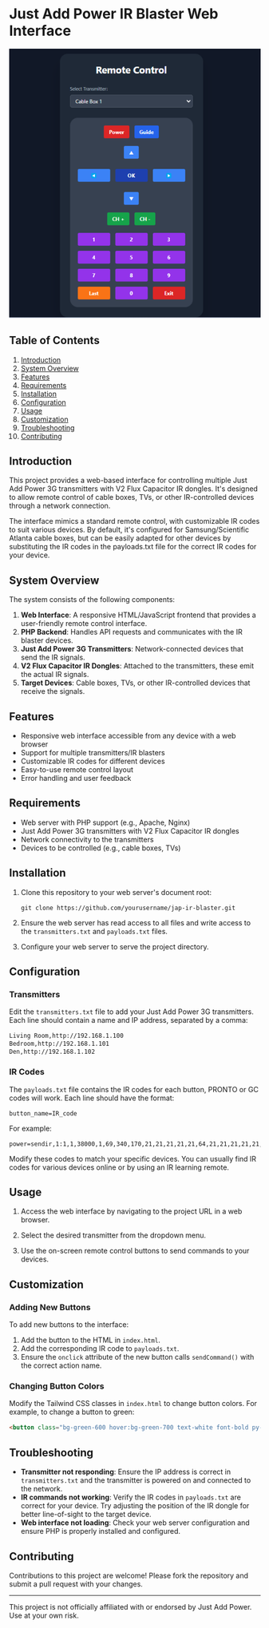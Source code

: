 # Just Add Power IR Blaster Web Interface
![IR Blaster Web Interface](remote.png)
## Table of Contents
1. [Introduction](#introduction)
2. [System Overview](#system-overview)
3. [Features](#features)
4. [Requirements](#requirements)
5. [Installation](#installation)
6. [Configuration](#configuration)
7. [Usage](#usage)
8. [Customization](#customization)
9. [Troubleshooting](#troubleshooting)
10. [Contributing](#contributing)

## Introduction

This project provides a web-based interface for controlling multiple Just Add Power 3G transmitters with V2 Flux Capacitor IR dongles. It's designed to allow remote control of cable boxes, TVs, or other IR-controlled devices through a network connection.

The interface mimics a standard remote control, with customizable IR codes to suit various devices. By default, it's configured for Samsung/Scientific Atlanta cable boxes, but can be easily adapted for other devices by substituting the IR codes in the payloads.txt file for the correct IR codes for your device.

## System Overview

The system consists of the following components:

1. **Web Interface**: A responsive HTML/JavaScript frontend that provides a user-friendly remote control interface.
2. **PHP Backend**: Handles API requests and communicates with the IR blaster devices.
3. **Just Add Power 3G Transmitters**: Network-connected devices that send the IR signals.
4. **V2 Flux Capacitor IR Dongles**: Attached to the transmitters, these emit the actual IR signals.
5. **Target Devices**: Cable boxes, TVs, or other IR-controlled devices that receive the signals.

## Features

- Responsive web interface accessible from any device with a web browser
- Support for multiple transmitters/IR blasters
- Customizable IR codes for different devices
- Easy-to-use remote control layout
- Error handling and user feedback

## Requirements

- Web server with PHP support (e.g., Apache, Nginx)
- Just Add Power 3G transmitters with V2 Flux Capacitor IR dongles
- Network connectivity to the transmitters
- Devices to be controlled (e.g., cable boxes, TVs)

## Installation

1. Clone this repository to your web server's document root:
   ```
   git clone https://github.com/yourusername/jap-ir-blaster.git
   ```

2. Ensure the web server has read access to all files and write access to the `transmitters.txt` and `payloads.txt` files.

3. Configure your web server to serve the project directory.

## Configuration

### Transmitters

Edit the `transmitters.txt` file to add your Just Add Power 3G transmitters. Each line should contain a name and IP address, separated by a comma:

```
Living Room,http://192.168.1.100
Bedroom,http://192.168.1.101
Den,http://192.168.1.102
```

### IR Codes

The `payloads.txt` file contains the IR codes for each button, PRONTO or GC codes will work. Each line should have the format:

```
button_name=IR_code
```

For example:
```
power=sendir,1:1,1,38000,1,69,340,170,21,21,21,21,21,64,21,21,21,21,21,21,21,21,21,21,21,64,21,64,21,21,21,64,21,64,21,64,21,64,21,64,21,21,21,21,21,64,21,21,21,21,21,21,21,21,21,21,21,64,21,64,21,21,21,64,21,64,21,64,21,64,21,64,21,1517,340,85,21,3647
```

Modify these codes to match your specific devices. You can usually find IR codes for various devices online or by using an IR learning remote.

## Usage

1. Access the web interface by navigating to the project URL in a web browser.

2. Select the desired transmitter from the dropdown menu.

3. Use the on-screen remote control buttons to send commands to your devices.

## Customization

### Adding New Buttons

To add new buttons to the interface:

1. Add the button to the HTML in `index.html`.
2. Add the corresponding IR code to `payloads.txt`.
3. Ensure the `onclick` attribute of the new button calls `sendCommand()` with the correct action name.

### Changing Button Colors

Modify the Tailwind CSS classes in `index.html` to change button colors. For example, to change a button to green:

```html
<button class="bg-green-600 hover:bg-green-700 text-white font-bold py-2 px-4 rounded" onclick="sendCommand('action')">Button</button>
```

## Troubleshooting

- **Transmitter not responding**: Ensure the IP address is correct in `transmitters.txt` and the transmitter is powered on and connected to the network.
- **IR commands not working**: Verify the IR codes in `payloads.txt` are correct for your device. Try adjusting the position of the IR dongle for better line-of-sight to the target device.
- **Web interface not loading**: Check your web server configuration and ensure PHP is properly installed and configured.

## Contributing

Contributions to this project are welcome! Please fork the repository and submit a pull request with your changes.

---

This project is not officially affiliated with or endorsed by Just Add Power. Use at your own risk.
